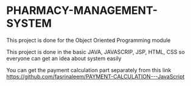 # PHARMACY-MANAGEMENT-SYSTEM
This project is done for the Object Oriented Programming module

This project is done in the basic JAVA, JAVASCRIP, JSP, HTML, CSS so everyone can get an idea about system easily

You can get the payment calculation part separately from this link
https://github.com/fasrinaleem/PAYMENT-CALCULATION---JavaScript
